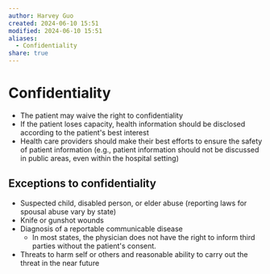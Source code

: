```yaml
---
author: Harvey Guo
created: 2024-06-10 15:51
modified: 2024-06-10 15:51
aliases:
  - Confidentiality
share: true
---
```

# Confidentiality
- The patient may waive the right to confidentiality
- If the patient loses capacity, health information should be disclosed according to the patient's best interest
- Health care providers should make their best efforts to ensure the safety of patient information (e.g., patient information should not be discussed in public areas, even within the hospital setting)
## Exceptions to confidentiality
- Suspected child, disabled person, or elder abuse (reporting laws for spousal abuse vary by state)
- Knife or gunshot wounds
- Diagnosis of a reportable communicable disease
	- In most states, the physician does not have the right to inform third parties without the patient's consent.
- Threats to harm self or others and reasonable ability to carry out the threat in the near future